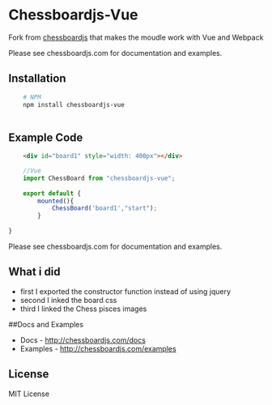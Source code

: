 # Chessboardjs-Vue


Fork from [chessboardjs](https://github.com/oakmac/chessboardjs) that makes the moudle work with Vue and Webpack

Please see chessboardjs.com for documentation and examples.

## Installation 


```sh
    # NPM
    npm install chessboardjs-vue
    
```

## Example Code

```html
    <div id="board1" style="width: 400px"></div>
```
```js
    //Vue
    import ChessBoard from "chessboardjs-vue";
    
    export default {
        mounted(){
            ChessBoard('board1',"start");
        }
  
}

```
Please see chessboardjs.com for documentation and examples.

## What i did 


- first I exported the constructor function instead of using jquery   
- second I inked the board css 
- third I linked the Chess pisces images 

##Docs and Examples

- Docs - <http://chessboardjs.com/docs>
- Examples - <http://chessboardjs.com/examples>

## License

MIT License


